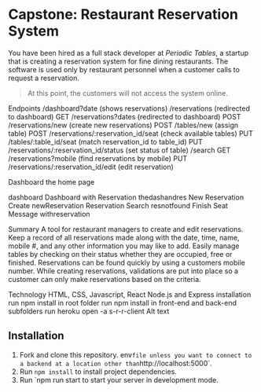 # Capstone: Restaurant Reservation System

 You have been hired as a full stack developer at _Periodic Tables_, a startup that is creating a reservation system for fine dining restaurants.
 The software is used only by restaurant personnel when a customer calls to request a reservation.
> At this point, the customers will not access the system online.

Endpoints /dashboard?date (shows reservations)
/reservations (redirected to dashboard)
GET /reservations?dates (redirected to dashboard)
POST /reservations/new (create new reservations)
POST /tables/new (assign table)
POST /reservations/:reservation_id/seat (check available tables)
PUT /tables/:table_id/seat (match reservation_id to table_id)
PUT /reservations/:reservation_id/status (set status of table)
/search GET /reservations?mobile (find reservations by mobile)
PUT /reservations/:reservation_id/edit (edit reservation)

Dashboard the home page

dashboard Dashboard with Reservation thedashandres New Reservation Create newReservation Reservation Search resnotfound Finish Seat Message withreservation

Summary A tool for restaurant managers to create and edit reservations. Keep a record of all reservations made along with the date, time, name, mobile #, and any other information you may like to add. Easily manage tables by checking on their status whether they are occupied, free or finished. Reservations can be found quickly by using a customers mobile number. While creating reservations, validations are put into place so a customer can only make reservations based on the criteria.

Technology HTML, CSS, Javascript, React Node.js and Express installation run npm install in root folder run npm install in front-end and back-end subfolders run heroku open -a s-r-r-client Alt text

## Installation

1. Fork and clone this repository.
env` file unless you want to connect to a backend at a location other than `http://localhost:5000`.
1. Run `npm install` to install project dependencies.
1. Run `npm run start to start your server in development mode.




